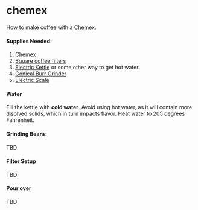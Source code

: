 chemex
======

How to make coffee with a [Chemex](http://www.chemexcoffeemaker.com/).

#### Supplies Needed:
1. [Chemex](http://amzn.com/B0000YWF5E)
2. [Square coffee filters](http://amzn.com/B0000CF3HB)
3. [Electric Kettle](http://amzn.com/B005YR0GDA) or some other way to get hot water.
4. [Conical Burr Grinder](http://amzn.com/B0000AR7SY)
5. [Electric Scale](http://amzn.com/B000WJMTNA)

#### Water
Fill the kettle with **cold water**. Avoid using hot water, as it will contain more disolved
solids, which in turn impacts flavor. Heat water to 205 degrees Fahrenheit.

#### Grinding Beans
TBD

#### Filter Setup
TBD

#### Pour over
TBD
